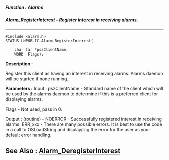 ##### Function : Alarms
##### Alarm_RegisterInterest - Register interest in receiving alarms.
---
```
#include <alarm.h>
STATUS LNPUBLIC Alarm_RegisterInterest(

	char far *pszClientName,
	WORD  Flags);
```
**Description :**

Register this client as having an interest in receiving alarms. Alarms daemon 
will be started if none running.

**Parameters :**
Input :
pszClientName  -  Standard name of the client which will be used by the alarms daemon to determine if this is a preferred client for displaying alarms.

Flags  -  Not used, pass in 0.

Output :
(routine)  -  NOERROR - Successfully registered interest in receiving alarms.
ERR_xxx - There are many possible errors. It is best to use the code in a call to OSLoadString and display/log the error for the user as your default error handling.




**See Also :**
[Alarm_DeregisterInterest](/domino-c-api-docs/reference/Func/Alarm_DeregisterInterest)
---
